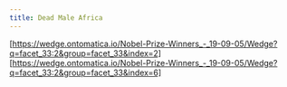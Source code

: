 ```yaml
---
title: Dead Male Africa
---
```


[https://wedge.ontomatica.io/Nobel-Prize-Winners_-_19-09-05/Wedge?q=facet_33:2&group=facet_33&index=2]
[https://wedge.ontomatica.io/Nobel-Prize-Winners_-_19-09-05/Wedge?q=facet_33:2&group=facet_33&index=6]
